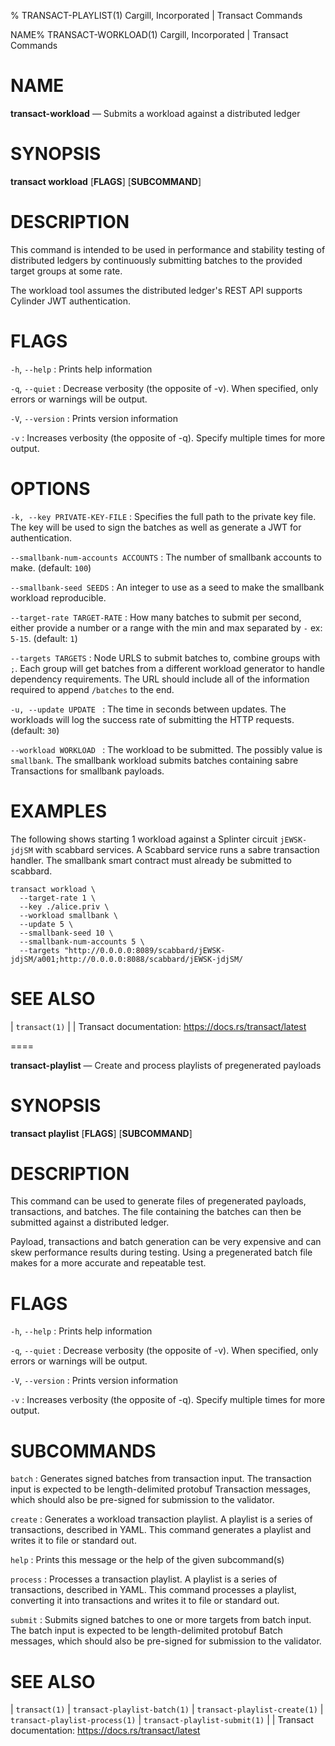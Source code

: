 % TRANSACT-PLAYLIST(1) Cargill, Incorporated | Transact Commands
<!--
  Copyright 2018-2021 Cargill Incorporated
  Licensed under Creative Commons Attribution 4.0 International License
  https://creativecommons.org/licenses/by/4.0/
-->

NAME% TRANSACT-WORKLOAD(1) Cargill, Incorporated | Transact Commands
<!--
  Copyright 2018-2021 Cargill Incorporated
  Licensed under Creative Commons Attribution 4.0 International License
  https://creativecommons.org/licenses/by/4.0/
-->

NAME
====

**transact-workload** — Submits a workload against a distributed ledger

SYNOPSIS
========
**transact workload** \[**FLAGS**\] \[**SUBCOMMAND**\]

DESCRIPTION
===========
This command is intended to be used in performance and stability testing
of distributed ledgers by continuously submitting batches to the provided
target groups at some rate.

The workload tool assumes the distributed ledger's REST API supports Cylinder
JWT authentication.

FLAGS
=====
`-h`, `--help`
: Prints help information

`-q`, `--quiet`
: Decrease verbosity (the opposite of -v). When specified, only errors or
  warnings will be output.

`-V`, `--version`
: Prints version information

`-v`
: Increases verbosity (the opposite of -q). Specify multiple times for more
  output.

OPTIONS
=======
`-k, --key PRIVATE-KEY-FILE`
: Specifies the full path to the private key file. The key will be used to
  sign the batches as well as generate a JWT for authentication.

`--smallbank-num-accounts ACCOUNTS`
: The number of smallbank accounts to make. (default: `100`)

`--smallbank-seed SEEDS`
: An integer to use as a seed to make the smallbank workload reproducible.

`--target-rate TARGET-RATE`
: How many batches to submit per second, either provide a number or a range
  with the min and max separated by `-` ex: `5-15`. (default: `1`)

`--targets TARGETS`
:  Node URLS to submit batches to, combine groups with `;`. Each group will get
   batches from a different workload generator to handle dependency
   requirements. The URL should include all of the information required to
   append `/batches` to the end.

`-u, --update UPDATE `
: The time in seconds between updates. The workloads will log the success rate
  of submitting the HTTP requests. (default: `30`)

`--workload WORKLOAD `
: The workload to be submitted. The possibly value is `smallbank`. The smallbank
  workload submits batches containing sabre Transactions for smallbank payloads.

EXAMPLES
========
The following shows starting 1 workload against a Splinter circuit `jEWSK-jdjSM`
with scabbard services. A Scabbard service runs a sabre transaction handler.
The smallbank smart contract must already be submitted to scabbard.

```
transact workload \
  --target-rate 1 \
  --key ./alice.priv \
  --workload smallbank \
  --update 5 \
  --smallbank-seed 10 \
  --smallbank-num-accounts 5 \
  --targets "http://0.0.0.0:8089/scabbard/jEWSK-jdjSM/a001;http://0.0.0.0:8088/scabbard/jEWSK-jdjSM/
```


SEE ALSO
========
| `transact(1)`
|
| Transact documentation: https://docs.rs/transact/latest

====

**transact-playlist** — Create and process playlists of pregenerated payloads

SYNOPSIS
========
**transact playlist** \[**FLAGS**\] \[**SUBCOMMAND**\]

DESCRIPTION
===========
This command can be used to generate files of pregenerated payloads,
transactions, and batches. The file containing the batches can then be submitted
against a distributed ledger.

Payload, transactions and batch generation can be very expensive and can skew
performance results during testing. Using a pregenerated batch file makes for a
more accurate and repeatable test.

FLAGS
=====
`-h`, `--help`
: Prints help information

`-q`, `--quiet`
: Decrease verbosity (the opposite of -v). When specified, only errors or
  warnings will be output.

`-V`, `--version`
: Prints version information

`-v`
: Increases verbosity (the opposite of -q). Specify multiple times for more
  output.

SUBCOMMANDS
===========
`batch`
: Generates signed batches from transaction input. The transaction input is
  expected to be length-delimited protobuf Transaction messages, which should
  also be pre-signed for submission to the validator.

`create`
: Generates a workload transaction playlist. A playlist is a series of
  transactions, described in YAML. This command generates a playlist and writes
  it to file or standard out.

`help`
:  Prints this message or the help of the given subcommand(s)

`process`
: Processes a transaction playlist. A playlist is a series of transactions,
  described in YAML.  This command processes a playlist, converting it into
  transactions and writes it to file or standard out.

`submit`
: Submits signed batches to one or more targets from batch input. The batch
  input is expected to be length-delimited protobuf Batch messages, which
  should also be pre-signed for submission to the validator.

SEE ALSO
========
| `transact(1)`
| `transact-playlist-batch(1)`
| `transact-playlist-create(1)`
| `transact-playlist-process(1)`
| `transact-playlist-submit(1)`
|
| Transact documentation: https://docs.rs/transact/latest
